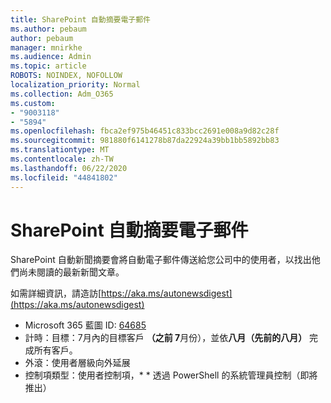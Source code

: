 ```yaml
---
title: SharePoint 自動摘要電子郵件
ms.author: pebaum
author: pebaum
manager: mnirkhe
ms.audience: Admin
ms.topic: article
ROBOTS: NOINDEX, NOFOLLOW
localization_priority: Normal
ms.collection: Adm_O365
ms.custom:
- "9003118"
- "5894"
ms.openlocfilehash: fbca2ef975b46451c833bcc2691e008a9d82c28f
ms.sourcegitcommit: 981880f6141278b87da22924a39bb1bb5892bb83
ms.translationtype: MT
ms.contentlocale: zh-TW
ms.lasthandoff: 06/22/2020
ms.locfileid: "44841802"
---
```

# <a name="sharepoint-auto-digest-email"></a>SharePoint 自動摘要電子郵件

SharePoint 自動新聞摘要會將自動電子郵件傳送給您公司中的使用者，以找出他們尚未閱讀的最新新聞文章。

如需詳細資訊，請造訪[https://aka.ms/autonewsdigest](https://aka.ms/autonewsdigest)

- Microsoft 365 藍圖 ID: [64685](https://www.microsoft.com/microsoft-365/roadmap?filters=&featureid=64685)
- 計時：目標：7月內的目標客戶 **（之前 7**月份），並依**八月（先前的八月）** 完成所有客戶。
- 外滾：使用者層級向外延展
- 控制項類型：使用者控制項，* * 透過 PowerShell 的系統管理員控制（即將推出）
